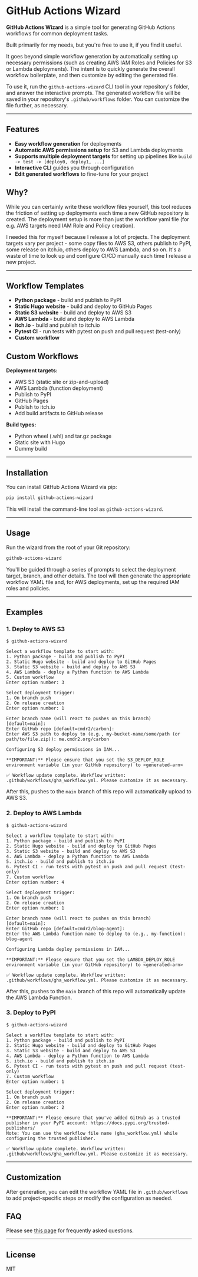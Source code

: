 # GitHub Actions Wizard

**GitHub Actions Wizard** is a simple tool for generating GitHub Actions workflows for common deployment tasks.

Built primarily for my needs, but you're free to use it, if you find it useful.

It goes beyond simple workflow generation by automatically setting up necessary permissions (such as creating AWS IAM Roles and Policies for S3 or Lambda deployments). The intent is to quickly generate the overall workflow boilerplate, and then customize by editing the generated file.

To use it, run the `github-actions-wizard` CLI tool in your repository's folder, and answer the interactive prompts. The generated workflow file will be saved in your repository's `.github/workflows` folder. You can customize the file further, as necessary.

---

## Features

- **Easy workflow generation** for deployments
- **Automatic AWS permissions setup** for S3 and Lambda deployments
- **Supports multiple deployment targets** for setting up pipelines like `build -> test -> [deploy0, deploy1, ...]`
- **Interactive CLI** guides you through configuration
- **Edit generated workflows** to fine-tune for your project

## Why?

While you can certainly write these workflow files yourself, this tool reduces the friction of setting up deployments each time a new GitHub repository is created. The deployment setup is more than just the workflow yaml file (for e.g. AWS targets need IAM Role and Policy creation).

I needed this for myself because I release a lot of projects. The deployment targets vary per project - some copy files to AWS S3, others publish to PyPI, some release on itch.io, others deploy to AWS Lambda, and so on. It's a waste of time to look up and configure CI/CD manually each time I release a new project.

---

## Workflow Templates
- **Python package** - build and publish to PyPI
- **Static Hugo website** - build and deploy to GitHub Pages
- **Static S3 website** - build and deploy to AWS S3
- **AWS Lambda** - build and deploy to AWS Lambda
- **itch.io** - build and publish to itch.io
- **Pytest CI** - run tests with pytest on push and pull request (test-only)
- **Custom workflow**

## Custom Workflows

**Deployment targets:**
- AWS S3 (static site or zip-and-upload)
- AWS Lambda (function deployment)
- Publish to PyPI
- GitHub Pages
- Publish to itch.io
- Add build artifacts to GitHub release

**Build types:**
- Python wheel (.whl) and tar.gz package
- Static site with Hugo
- Dummy build

---

## Installation

You can install GitHub Actions Wizard via pip:

```sh
pip install github-actions-wizard
```

This will install the command-line tool as `github-actions-wizard`.

---

## Usage

Run the wizard from the root of your Git repository:

```sh
github-actions-wizard
```

You'll be guided through a series of prompts to select the deployment target, branch, and other details. The tool will then generate the appropriate workflow YAML file and, for AWS deployments, set up the required IAM roles and policies.

---

## Examples


### 1. Deploy to AWS S3

```
$ github-actions-wizard

Select a workflow template to start with:
1. Python package - build and publish to PyPI
2. Static Hugo website - build and deploy to GitHub Pages
3. Static S3 website - build and deploy to AWS S3
4. AWS Lambda - deploy a Python function to AWS Lambda
5. Custom workflow
Enter option number: 3

Select deployment trigger:
1. On branch push
2. On release creation
Enter option number: 1

Enter branch name (will react to pushes on this branch) [default=main]:
Enter GitHub repo [default=cmdr2/carbon]:
Enter AWS S3 path to deploy to (e.g., my-bucket-name/some/path (or path/to/file.zip)): me.cmdr2.org/carbon

Configuring S3 deploy permissions in IAM...

**IMPORTANT:** Please ensure that you set the S3_DEPLOY_ROLE environment variable (in your GitHub repository) to <generated-arn>

✅ Workflow update complete. Workflow written: .github/workflows/gha_workflow.yml. Please customize it as necessary.
```

After this, pushes to the `main` branch of this repo will automatically upload to AWS S3.

### 2. Deploy to AWS Lambda

```
$ github-actions-wizard

Select a workflow template to start with:
1. Python package - build and publish to PyPI
2. Static Hugo website - build and deploy to GitHub Pages
3. Static S3 website - build and deploy to AWS S3
4. AWS Lambda - deploy a Python function to AWS Lambda
5. itch.io - build and publish to itch.io
6. Pytest CI - run tests with pytest on push and pull request (test-only)
7. Custom workflow
Enter option number: 4

Select deployment trigger:
1. On branch push
2. On release creation
Enter option number: 1

Enter branch name (will react to pushes on this branch) [default=main]:
Enter GitHub repo [default=cmdr2/blog-agent]:
Enter the AWS Lambda function name to deploy to (e.g., my-function): blog-agent

Configuring Lambda deploy permissions in IAM...

**IMPORTANT:** Please ensure that you set the LAMBDA_DEPLOY_ROLE environment variable (in your GitHub repository) to <generated-arn>

✅ Workflow update complete. Workflow written: .github/workflows/gha_workflow.yml. Please customize it as necessary.
```

After this, pushes to the `main` branch of this repo will automatically update the AWS Lambda Function.

### 3. Deploy to PyPI

```
$ github-actions-wizard

Select a workflow template to start with:
1. Python package - build and publish to PyPI
2. Static Hugo website - build and deploy to GitHub Pages
3. Static S3 website - build and deploy to AWS S3
4. AWS Lambda - deploy a Python function to AWS Lambda
5. itch.io - build and publish to itch.io
6. Pytest CI - run tests with pytest on push and pull request (test-only)
7. Custom workflow
Enter option number: 1

Select deployment trigger:
1. On branch push
2. On release creation
Enter option number: 2

**IMPORTANT:** Please ensure that you've added GitHub as a trusted publisher in your PyPI account: https://docs.pypi.org/trusted-publishers/
Note: You can use the workflow file name (gha_workflow.yml) while configuring the trusted publisher.

✅ Workflow update complete. Workflow written: .github/workflows/gha_workflow.yml. Please customize it as necessary.
```

---

## Customization

After generation, you can edit the workflow YAML file in `.github/workflows` to add project-specific steps or modify the configuration as needed.

## FAQ
Please see [this page](https://github.com/cmdr2/github-actions-wizard/wiki/FAQ) for frequently asked questions.

---

## License

MIT
